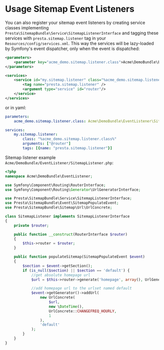 # Usage Sitemap Event Listeners

You can also register your sitemap event listeners by creating service classes implementing
`Presta\SitemapBundle\Service\SitemapListenerInterface` and tagging these services with `presta.sitemap.listener`
tag in your `Resources/config/services.xml`. This way the services will be lazy-loaded by Symfony's event dispatcher, only when the event is dispatched:

```xml
<parameters>
    <parameter key="acme_demo.sitemap.listener.class">Acme\DemoBundle\EventListener\SitemapListener</parameter>
</parameters>

<services>
    <service id="my.sitemap.listener" class="%acme_demo.sitemap.listener.class%">
        <tag name="presta.sitemap.listener" />
        <argument type="service" id="router"/>
    </service>
</services>
```

or in yaml:

```yaml
parameters:
    acme_demo.sitemap.listener.class: Acme\DemoBundle\EventListener\SitemapListener

services:
    my.sitemap.listener:
        class: "%acme_demo.sitemap.listener.class%"
        arguments: ["@router"]
        tags: [{name: "presta.sitemap.listener"}]
```

Sitemap listener example `Acme/DemoBundle/EventListener/SitemapListener.php`:

```php
<?php
namespace Acme\DemoBundle\EventListener;

use Symfony\Component\Routing\RouterInterface;
use Symfony\Component\Routing\Generator\UrlGeneratorInterface;

use Presta\SitemapBundle\Service\SitemapListenerInterface;
use Presta\SitemapBundle\Event\SitemapPopulateEvent;
use Presta\SitemapBundle\Sitemap\Url\UrlConcrete;

class SitemapListener implements SitemapListenerInterface
{
    private $router;

    public function __construct(RouterInterface $router)
    {
        $this->router = $router;
    }

    public function populateSitemap(SitemapPopulateEvent $event)
    {
        $section = $event->getSection();
        if (is_null($section) || $section == 'default') {
            //get absolute homepage url
            $url = $this->router->generate('homepage', array(), UrlGeneratorInterface::ABSOLUTE_URL);

            //add homepage url to the urlset named default
            $event->getGenerator()->addUrl(
                new UrlConcrete(
                    $url,
                    new \DateTime(),
                    UrlConcrete::CHANGEFREQ_HOURLY,
                    1
                ),
                'default'
            );
        }
    }
}
```
